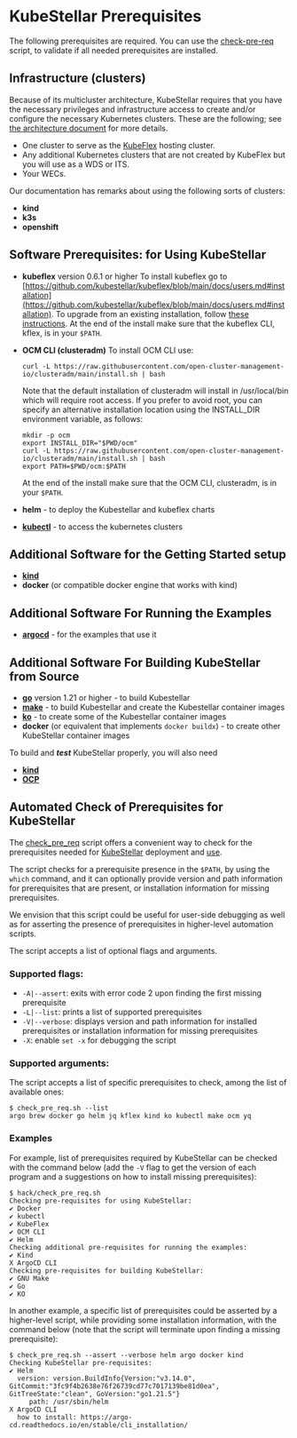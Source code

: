 # KubeStellar Prerequisites

The following prerequisites are required.
You can use the [check-pre-req](#automated-check-of-pre-requisites-for-kubestellar) script, to validate if all needed prerequisites are installed.


## Infrastructure (clusters)

Because of its multicluster architecture, KubeStellar requires that you have the necessary privileges and infrastructure access to create and/or configure the necessary Kubernetes clusters. These are the following; see [the architecture document](architecture.md) for more details.

- One cluster to serve as the [KubeFlex](https://github.com/kubestellar/kubeflex/) hosting cluster.
- Any additional Kubernetes clusters that are not created by KubeFlex but you will use as a WDS or ITS.
- Your WECs.

Our documentation has remarks about using the following sorts of clusters:

- **kind**
- **k3s**
- **openshift** 

<!-- begin software prerequisites -->
## Software Prerequisites: for Using KubeStellar

- **kubeflex** version 0.6.1 or higher
    To install kubeflex go to [https://github.com/kubestellar/kubeflex/blob/main/docs/users.md#installation](https://github.com/kubestellar/kubeflex/blob/main/docs/users.md#installation). To upgrade from an existing installation,
follow [these instructions](https://github.com/kubestellar/kubeflex/blob/main/docs/users.md#upgrading-kubeflex). At the end of the install make sure that the kubeflex CLI, kflex, is in your `$PATH`.

- **OCM CLI (clusteradm)**
    To install OCM CLI use:

    ```shell
    curl -L https://raw.githubusercontent.com/open-cluster-management-io/clusteradm/main/install.sh | bash
    ```

    Note that the default installation of clusteradm will install in /usr/local/bin which will require root access. If you prefer to avoid root, you can specify an alternative installation location using the INSTALL_DIR environment variable, as follows:

    ```shell
    mkdir -p ocm
    export INSTALL_DIR="$PWD/ocm"
    curl -L https://raw.githubusercontent.com/open-cluster-management-io/clusteradm/main/install.sh | bash
    export PATH=$PWD/ocm:$PATH
    ```

    At the end of the install make sure that the OCM CLI, clusteradm, is in your `$PATH`.

- **helm** - to deploy the Kubestellar and kubeflex charts
- [**kubectl**](https://kubernetes.io/docs/tasks/tools/) - to access the kubernetes clusters

## Additional Software for the Getting Started setup

- [**kind**](https://kind.sigs.k8s.io/)
- **docker** (or compatible docker engine that works with kind)

## Additional Software For Running the Examples

- [**argocd**](https://argo-cd.readthedocs.io/en/stable/getting_started/) - for the examples that use it

## Additional Software For Building KubeStellar from Source

- [**go**](https://go.dev/doc/install) version 1.21 or higher - to build Kubestellar
- [**make**](https://www.gnu.org/software/make/) - to build Kubestellar and create the Kubestellar container images
- [**ko**](https://ko.build/install/) - to create some of the Kubestellar container images
- **docker** (or equivalent that implements `docker buildx`) - to create other KubeStellar container images


To build and _**test**_ KubeStellar properly, you will also need

- [**kind**](https://kind.sigs.k8s.io/)
- [**OCP**](https://docs.openshift.com/container-platform/4.13/installing/index.html)

<!-- start tag for check script  include -->

## Automated Check of Prerequisites for KubeStellar
The [check_pre_req](https://github.com/kubestellar/kubestellar/blob/main/hack/check_pre_req.sh) script offers a convenient way to check for the prerequisites needed for [KubeStellar](./pre-reqs.md) deployment and [use](./example-scenarios.md).

The script checks for a prerequisite presence in the `$PATH`, by using the `which` command, and it can optionally provide version and path information for prerequisites that are present, or installation information for missing prerequisites.

We envision that this script could be useful for user-side debugging as well as for asserting the presence of prerequisites in higher-level automation scripts.

The script accepts a list of optional flags and arguments.

### **Supported flags:**

- `-A|--assert`: exits with error code 2 upon finding the first missing prerequisite
- `-L|--list`: prints a list of supported prerequisites
- `-V|--verbose`: displays version and path information for installed prerequisites or installation information for missing prerequisites
- `-X`: enable `set -x` for debugging the script

### **Supported arguments:**

The script accepts a list of specific prerequisites to check, among the list of available ones:

```shell
$ check_pre_req.sh --list
argo brew docker go helm jq kflex kind ko kubectl make ocm yq
```

### Examples
For example, list of prerequisites required by KubeStellar can be checked with the command below (add the `-V` flag to get the version of each program and a suggestions on how to install missing prerequisites):

```shell
$ hack/check_pre_req.sh
Checking pre-requisites for using KubeStellar:
✔ Docker
✔ kubectl
✔ KubeFlex
✔ OCM CLI
✔ Helm
Checking additional pre-requisites for running the examples:
✔ Kind
X ArgoCD CLI
Checking pre-requisites for building KubeStellar:
✔ GNU Make
✔ Go
✔ KO
```

<!-- end tag for check-prereq script -->

In another example, a specific list of prerequisites could be asserted by a higher-level script, while providing some installation information, with the command below (note that the script will terminate upon finding a missing prerequisite):

```shell
$ check_pre_req.sh --assert --verbose helm argo docker kind
Checking KubeStellar pre-requisites:
✔ Helm
  version: version.BuildInfo{Version:"v3.14.0", GitCommit:"3fc9f4b2638e76f26739cd77c7017139be81d0ea", GitTreeState:"clean", GoVersion:"go1.21.5"}
     path: /usr/sbin/helm
X ArgoCD CLI
  how to install: https://argo-cd.readthedocs.io/en/stable/cli_installation/
```
